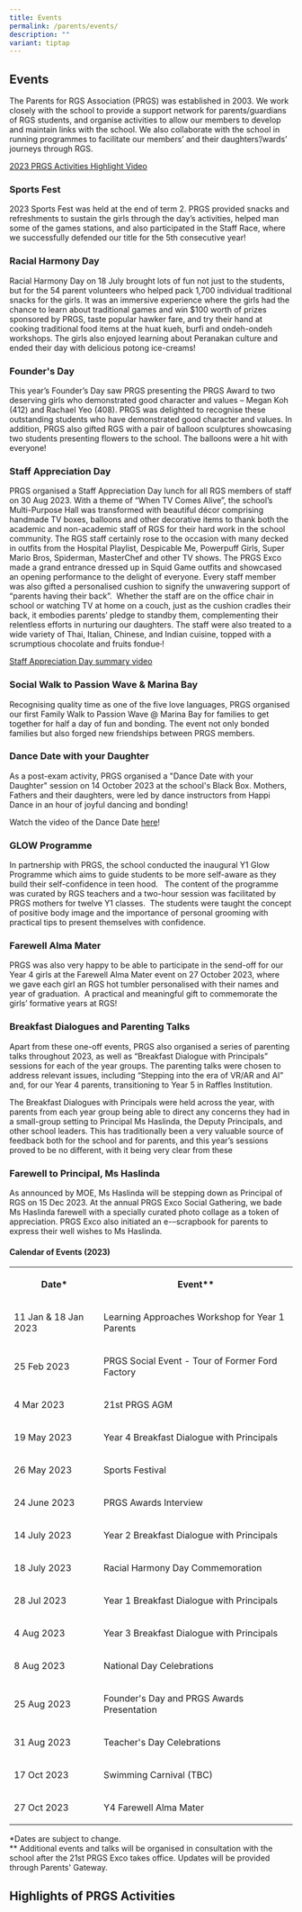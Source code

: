 ```yaml
---
title: Events
permalink: /parents/events/
description: ""
variant: tiptap
---
```

<h2><strong>Events</strong></h2><p>The Parents for RGS Association (PRGS) was established in 2003. We work closely with the school to provide a support network for parents/guardians of RGS students, and organise activities to allow our members to develop and maintain links with the school. We also collaborate with the school in running programmes to facilitate our members’ and their daughters’/wards’ journeys through RGS.</p><p><a href="https://drive.google.com/file/d/1S8kwowWibvV9PTlK0VP4aeImDQP_72nd/view" rel="noopener noreferrer nofollow" target="_blank">2023 PRGS Activities Highlight Video</a></p><h3><strong>Sports Fest</strong></h3><p>2023 Sports Fest was held at the end of term 2. PRGS provided snacks and refreshments to sustain the girls through the day’s activities, helped man some of the games stations, and also participated in the Staff Race, where we successfully defended our title for the 5th consecutive year!</p><h3><strong>Racial Harmony Day</strong></h3><p>Racial Harmony Day on 18 July brought lots of fun not just to the students, but for the 54 parent volunteers who helped pack 1,700 individual traditional snacks for the girls. It was an immersive experience where the girls had the chance to learn about traditional games and win $100 worth of prizes sponsored by PRGS, taste popular hawker fare, and try their hand at cooking traditional food items at the huat kueh, burfi and ondeh-ondeh workshops. The girls also enjoyed learning about Peranakan culture and ended their day with delicious potong ice-creams!</p><h3><strong>Founder's Day</strong></h3><p>This year’s Founder’s Day saw PRGS presenting the PRGS Award to two deserving girls who demonstrated good character and values – Megan Koh (412) and Rachael Yeo (408). PRGS was delighted to recognise these outstanding students who have demonstrated good character and values. In addition, PRGS also gifted RGS with a pair of balloon sculptures showcasing two students presenting flowers to the school. The balloons were a hit with everyone!</p><h3><strong>Staff Appreciation Day</strong></h3><p>PRGS organised a Staff Appreciation Day lunch for all RGS members of staff on 30 Aug 2023. With a theme of “When TV Comes Alive”, the school’s Multi-Purpose Hall was transformed with beautiful décor comprising handmade TV boxes, balloons and other decorative items to thank both the academic and non-academic staff of RGS for their hard work in the school community. The RGS staff certainly rose to the occasion with many decked in outfits from the Hospital Playlist, Despicable Me, Powerpuff Girls, Super Mario Bros, Spiderman, MasterChef and other TV shows. The PRGS Exco made a grand entrance dressed up in Squid Game outfits and showcased an opening performance to the delight of everyone. Every staff member was also gifted a personalised cushion to signify the unwavering support of “parents having their back”.&nbsp; Whether the staff are on the office chair in school or watching TV at home on a couch, just as the cushion cradles their back, it embodies parents’ pledge to standby them, complementing their relentless efforts in nurturing our daughters. The staff were also treated to a wide variety of Thai, Italian, Chinese, and Indian cuisine, topped with a scrumptious chocolate and fruits fondue<s> </s>!</p><p><a href="https://drive.google.com/file/d/1H_8Pt2WrQzt9Q62IGgobr76PrpAnIRPH/view" rel="noopener noreferrer nofollow" target="_blank">Staff Appreciation Day summary video</a></p><h3><strong>Social Walk to Passion Wave &amp; Marina Bay</strong></h3><p>Recognising quality time as one of the five love languages, PRGS organised our first Family Walk to Passion Wave @ Marina Bay for families to get together for half a day of fun and bonding. The event not only bonded families but also forged new friendships between PRGS members.</p><h3><strong>Dance Date with your Daughter</strong></h3><p>As a post-exam activity, PRGS organised a "Dance Date with your Daughter" session on 14 October 2023 at the school's Black Box. Mothers, Fathers and their daughters, were led by dance instructors from Happi Dance in an hour of joyful dancing and bonding!</p><p>Watch the video of the Dance Date <a href="https://drive.google.com/file/d/1POONCd06X56gE10Wb00xgToRC5ZULLgU/view?usp=drive_link" rel="noopener noreferrer nofollow" target="_blank">here</a>!</p><p></p><h3><strong>GLOW Programme</strong></h3><p>In partnership with PRGS, the school conducted the inaugural Y1 Glow Programme which aims to guide students to be more self-aware as they build their self-confidence in teen hood. &nbsp;&nbsp;The content of the programme was curated by RGS teachers and a two-hour session was facilitated by PRGS mothers for twelve Y1 classes.&nbsp; The students were taught the concept of positive body image and the importance of personal grooming with practical tips to present themselves with confidence.</p><h3><strong>Farewell Alma Mater</strong></h3><p>PRGS was also very happy to be able to participate in the send-off for our Year 4 girls at the Farewell Alma Mater event on 27 October 2023, where we gave each girl an RGS hot tumbler personalised with their names and year of graduation.&nbsp; A practical and meaningful gift to commemorate the girls’ formative years at RGS!</p><p></p><h3><strong>Breakfast Dialogues and Parenting Talks</strong></h3><p>Apart from these one-off events, PRGS also organised a series of parenting talks throughout 2023, as well as “Breakfast Dialogue with Principals” sessions for each of the year groups. The parenting talks were chosen to address relevant issues, including “Stepping into the era of VR/AR and AI” and, for our Year 4 parents, transitioning to Year 5 in Raffles Institution.</p><p>The Breakfast Dialogues with Principals were held across the year, with parents from each year group being able to direct any concerns they had in a small-group setting to Principal Ms Haslinda, the Deputy Principals, and other school leaders. This has traditionally been a very valuable source of feedback both for the school and for parents, and this year’s sessions proved to be no different, with it being very clear from these</p><h3><strong>Farewell to Principal, Ms Haslinda</strong></h3><p>As announced by MOE, Ms Haslinda will be stepping down as Principal of RGS on 15 Dec 2023. At the annual PRGS Exco Social Gathering, we bade Ms Haslinda farewell with a specially curated photo collage as a token of appreciation. PRGS Exco also initiated an e-<s> &nbsp;</s>scrapbook for parents to express their well wishes to Ms Haslinda.</p><h4>Calendar of Events (2023)</h4><table><tbody><tr><th rowspan="1" colspan="1"><p><strong>Date*</strong></p></th><th rowspan="1" colspan="1"><p><strong>Event**</strong></p></th></tr><tr><td rowspan="1" colspan="1"><p>11 Jan &amp; 18 Jan 2023</p></td><td rowspan="1" colspan="1"><p>Learning Approaches Workshop for Year 1 Parents</p></td></tr><tr><td rowspan="1" colspan="1"><p>25 Feb 2023</p></td><td rowspan="1" colspan="1"><p>PRGS Social Event - Tour of Former Ford Factory</p></td></tr><tr><td rowspan="1" colspan="1"><p>4 Mar 2023</p></td><td rowspan="1" colspan="1"><p>21st PRGS AGM</p></td></tr><tr><td rowspan="1" colspan="1"><p>19 May 2023</p></td><td rowspan="1" colspan="1"><p>Year 4 Breakfast Dialogue with Principals</p></td></tr><tr><td rowspan="1" colspan="1"><p>26 May 2023</p></td><td rowspan="1" colspan="1"><p>Sports Festival</p></td></tr><tr><td rowspan="1" colspan="1"><p>24 June 2023</p></td><td rowspan="1" colspan="1"><p>PRGS Awards Interview</p></td></tr><tr><td rowspan="1" colspan="1"><p>14 July 2023</p></td><td rowspan="1" colspan="1"><p>Year 2 Breakfast Dialogue with Principals</p></td></tr><tr><td rowspan="1" colspan="1"><p>18 July 2023</p></td><td rowspan="1" colspan="1"><p>Racial Harmony Day Commemoration</p></td></tr><tr><td rowspan="1" colspan="1"><p>28 Jul 2023</p></td><td rowspan="1" colspan="1"><p>Year 1 Breakfast Dialogue with Principals</p></td></tr><tr><td rowspan="1" colspan="1"><p>4 Aug 2023</p></td><td rowspan="1" colspan="1"><p>Year 3 Breakfast Dialogue with Principals</p></td></tr><tr><td rowspan="1" colspan="1"><p>8 Aug 2023</p></td><td rowspan="1" colspan="1"><p>National Day Celebrations</p></td></tr><tr><td rowspan="1" colspan="1"><p>25 Aug 2023</p></td><td rowspan="1" colspan="1"><p>Founder's Day and PRGS Awards Presentation</p></td></tr><tr><td rowspan="1" colspan="1"><p>31 Aug 2023</p></td><td rowspan="1" colspan="1"><p>Teacher's Day Celebrations</p></td></tr><tr><td rowspan="1" colspan="1"><p>17 Oct 2023</p></td><td rowspan="1" colspan="1"><p>Swimming Carnival (TBC)</p></td></tr><tr><td rowspan="1" colspan="1"><p>27 Oct 2023</p></td><td rowspan="1" colspan="1"><p>Y4 Farewell Alma Mater</p></td></tr></tbody></table><p>*Dates are subject to change. <br>** Additional events and talks will be organised in consultation with the school after the 21st PRGS Exco takes office. Updates will be provided through Parents' Gateway.</p><p></p><h2><strong>Highlights of PRGS Activities</strong></h2><p>&nbsp;</p><p></p><p></p>